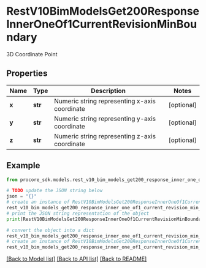 # RestV10BimModelsGet200ResponseInnerOneOf1CurrentRevisionMinBoundary

3D Coordinate Point

## Properties

Name | Type | Description | Notes
------------ | ------------- | ------------- | -------------
**x** | **str** | Numeric string representing x-axis coordinate | [optional] 
**y** | **str** | Numeric string representing y-axis coordinate | [optional] 
**z** | **str** | Numeric string representing z-axis coordinate | [optional] 

## Example

```python
from procore_sdk.models.rest_v10_bim_models_get200_response_inner_one_of1_current_revision_min_boundary import RestV10BimModelsGet200ResponseInnerOneOf1CurrentRevisionMinBoundary

# TODO update the JSON string below
json = "{}"
# create an instance of RestV10BimModelsGet200ResponseInnerOneOf1CurrentRevisionMinBoundary from a JSON string
rest_v10_bim_models_get200_response_inner_one_of1_current_revision_min_boundary_instance = RestV10BimModelsGet200ResponseInnerOneOf1CurrentRevisionMinBoundary.from_json(json)
# print the JSON string representation of the object
print(RestV10BimModelsGet200ResponseInnerOneOf1CurrentRevisionMinBoundary.to_json())

# convert the object into a dict
rest_v10_bim_models_get200_response_inner_one_of1_current_revision_min_boundary_dict = rest_v10_bim_models_get200_response_inner_one_of1_current_revision_min_boundary_instance.to_dict()
# create an instance of RestV10BimModelsGet200ResponseInnerOneOf1CurrentRevisionMinBoundary from a dict
rest_v10_bim_models_get200_response_inner_one_of1_current_revision_min_boundary_from_dict = RestV10BimModelsGet200ResponseInnerOneOf1CurrentRevisionMinBoundary.from_dict(rest_v10_bim_models_get200_response_inner_one_of1_current_revision_min_boundary_dict)
```
[[Back to Model list]](../README.md#documentation-for-models) [[Back to API list]](../README.md#documentation-for-api-endpoints) [[Back to README]](../README.md)


